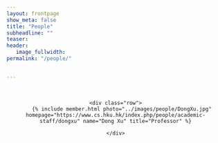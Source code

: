 ```yaml
---
layout: frontpage
show_meta: false
title: "People"
subheadline: ""
teaser: 
header:
   image_fullwidth: 
permalink: "/people/"


---
```


<div class="row" align="center">
    <div class="row">
<!--         <h3>Faculty</h3> -->
        <br/>
    </div>
    
    <div class="row">
        {% include member.html photo="../images/people/DongXu.jpg" homepage="https://www.cs.hku.hk/index.php/people/academic-staff/dongxu" name="Dong Xu" title="Professor" %}
        
    </div>

</div>

